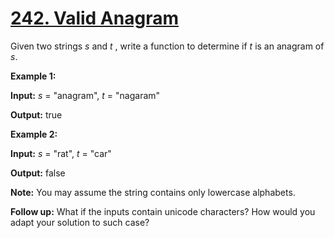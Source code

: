 # [242. Valid Anagram](https://leetcode.com/problems/valid-anagram/)

Given two strings *s* and *t* , write a function to determine if *t* is an anagram of *s*.

**Example 1:**

**Input:** *s* = "anagram", *t* = "nagaram"

**Output:** true

**Example 2:**

**Input:** *s* = "rat", *t* = "car"

**Output:** false

**Note:**
You may assume the string contains only lowercase alphabets.

**Follow up:**
What if the inputs contain unicode characters? How would you adapt your solution to such case?
